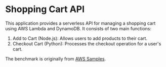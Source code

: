 # Shopping Cart API

This application provides a serverless API for managing a shopping cart using AWS Lambda and DynamoDB. It consists of two main functions:

1. Add to Cart (Node.js): Allows users to add products to their cart.
2. Checkout Cart (Python): Processes the checkout operation for a user's cart.


The benchmark is originally from [AWS Samples](https://github.com/aws-samples/aws-serverless-shopping-cart).